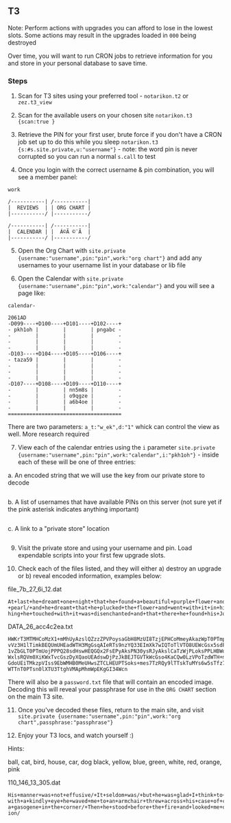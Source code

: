 ## T3

Note: Perform actions with upgrades you can afford to lose in the lowest slots. Some actions may result in the upgrades loaded in `000` being destroyed

Over time, you will want to run CRON jobs to retrieve information for you and store in your personal database to save time.

### Steps

1. Scan for T3 sites using your preferred tool - `notarikon.t2` or `zez.t3_view`

2. Scan for the available users on your chosen site `notarikon.t3 {scan:true }`

3. Retrieve the PIN for your first user, brute force if you don't have a CRON job set up to do this while you sleep `notarikon.t3 {s:#s.site.private,u:"username"}` - note: the word pin is never corrupted so you can run a normal `s.call` to test

4. Once you login with the correct username & pin combination, you will see a member panel:

```
work

/-----------| /-----------| 
|  REVIEWS  | | ORG CHART |
|-----------/ |-----------/

/-----------| /-----------| 
|  CALENDAR | |  Á©Ã ©¨Ã  |
|-----------/ |-----------/
```

5. Open the Org Chart with `site.private {username:"username",pin:"pin",work:"org chart"}` and add any usernames to your username list in your database or lib file

6. Open the Calendar with `site.private {username:"username",pin:"pin",work:"calendar"}` and you will see a page like:

```
calendar- 

2061AD
-D099----+D100----+D101----+D102----+
- pkh1oh |        |        | pngabc -
-        |        |        |        -
-        |        |        |        -
-        |        |        |        -
-D103----+D104----+D105----+D106----+
- taza59 |        |        |        -
-        |        |        |        -
-        |        |        |        -
-        |        |        |        -
-D107----+D108----+D109----+D110----+
-        |        | nn5m8s |        -
-        |        | o9qgze |        -
-        |        | a6b4oe |        -
-        |        |        |        -
=====================================
```

There are two parameters: `a_t:"w_ek",d:"1"` whick can control the view as well. More research required

7. View each of the calendar entries using the `i` parameter `site.private {username:"username",pin:"pin",work:"calendar",i:"pkh1oh"}` - inside each of these will be one of three entries:

a. An encoded string that we will use the key from our private store to decode

```
```

b. A list of usernames that have available PINs on this server (not sure yet if the pink asterisk indicates anything important)

```
```

c. A link to a "private store" location

```
```

9. Visit the private store and using your username and pin. Load expendable scripts into your first few upgrade slots.

10. Check each of the files listed, and they will either a) destroy an upgrade or b) reveal encoded information, examples below:

file_7b_27_6i_12.dat

```
At+last+he+dreamt+one+night+that+he+found+a+beautiful+purple+flower+and+that+in+the+middle+of+it+lay+a+costly
+pearl/+and+he+dreamt+that+he+plucked+the+flower+and+went+with+it+in+his+hand+into+the+castle+and+that+everyt
hing+he+touched+with+it+was+disenchanted+and+that+there+he+found+his+Jorinda+again/
```

DATA_26_acc4c2ea.txt

```
HWKrT3MTMHCoMzX1+mMhUyAzslQZzzZPVPoysaGbH8MzUI8TzjEPHCoMmeyAkazWpT0PTmpw0MTPWDuKTFs3vsSGa3AWnmUoUE2Usr0EeGV3T
vVz3H1lTimkBEQUmUHEadWTH3MgGsqAIeRTs9nzYQ33EImXk7wIQToTlVTO8UEWcGsx5sdPMH0PTmdkAQdWaH6lnUs60yMmbyDjPTLHFoQRJH
1vZbGLT0PTmUojPPPQ28sdHswHEQGQx2FsEPyAksPN30ysRJyAkslCaTzWjPLoksPPLHBWdPswHEbKVnT3IUsp4sTTLHFpbWmy9lsiJWDnPim
WxlsRQVm0XiKWxTvcGszDyXQaoUEAdswDjPzJkBEJTGVTkWcGso4KaCQw0LzVPoTzdWTH+msuZk9rMca30pVbQ10ENPTs8vZTmessTzxskyPX
GdoUEiTMkzpVIss9EbWMHB0MeUHwsZTCLHEUPTSoks+mes7TzRQy9lTTskTuMYs6w5sTfz7vZTm49rVdYVTwWlGZ2EIcFs49NdNLHCvzVPoT3
WTTnT0PTsn0lXTU3TtghVMApMhmWpEKgGI34Wcn
```

There will also be a `password.txt` file that will contain an encoded image. Decoding this will reveal your passphrase for use in the `ORG CHART` section on the main T3 site.

11. Once you've decoded these files, return to the main site, and visit `site.private {username:"username",pin:"pin",work:"org chart",passphrase:"passphrase"}`

12. Enjoy your T3 locs, and watch yourself :)


Hints:

ball, cat, bird, house, car, dog
black, yellow, blue, green, white, red, orange, pink


110_146_13<corrupt char>_305.dat
```
His+manner+was+not+effusive/+It+seldom+was/+but+he+was+glad+I+think+to+see+me/+With+hardly+a+word+spoken+but+
with+a+kindly+eye+he+waved+me+to+an+armchair+threw+across+his+case+of+cigars+and+indicated+a+spirit+case+and+
a+gasogene+in+the+corner/+Then+he+stood+before+the+fire+and+looked+me+over+in+his+singular+introspective+fash
ion/
```

